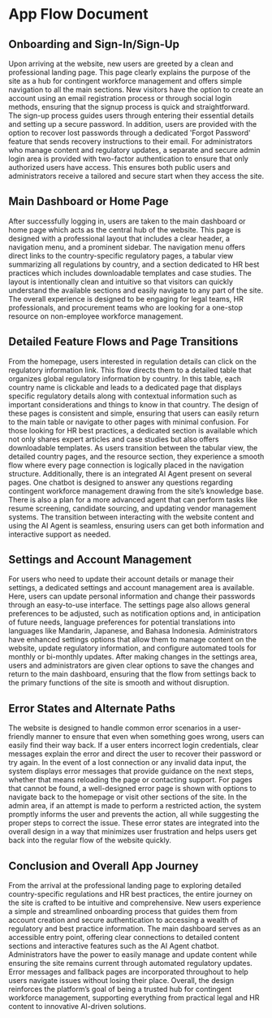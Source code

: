 # App Flow Document

## Onboarding and Sign-In/Sign-Up

Upon arriving at the website, new users are greeted by a clean and professional landing page. This page clearly explains the purpose of the site as a hub for contingent workforce management and offers simple navigation to all the main sections. New visitors have the option to create an account using an email registration process or through social login methods, ensuring that the signup process is quick and straightforward. The sign-up process guides users through entering their essential details and setting up a secure password. In addition, users are provided with the option to recover lost passwords through a dedicated 'Forgot Password' feature that sends recovery instructions to their email. For administrators who manage content and regulatory updates, a separate and secure admin login area is provided with two-factor authentication to ensure that only authorized users have access. This ensures both public users and administrators receive a tailored and secure start when they access the site.

## Main Dashboard or Home Page

After successfully logging in, users are taken to the main dashboard or home page which acts as the central hub of the website. This page is designed with a professional layout that includes a clear header, a navigation menu, and a prominent sidebar. The navigation menu offers direct links to the country-specific regulatory pages, a tabular view summarizing all regulations by country, and a section dedicated to HR best practices which includes downloadable templates and case studies. The layout is intentionally clean and intuitive so that visitors can quickly understand the available sections and easily navigate to any part of the site. The overall experience is designed to be engaging for legal teams, HR professionals, and procurement teams who are looking for a one-stop resource on non-employee workforce management.

## Detailed Feature Flows and Page Transitions

From the homepage, users interested in regulation details can click on the regulatory information link. This flow directs them to a detailed table that organizes global regulatory information by country. In this table, each country name is clickable and leads to a dedicated page that displays specific regulatory details along with contextual information such as important considerations and things to know in that country. The design of these pages is consistent and simple, ensuring that users can easily return to the main table or navigate to other pages with minimal confusion. For those looking for HR best practices, a dedicated section is available which not only shares expert articles and case studies but also offers downloadable templates. As users transition between the tabular view, the detailed country pages, and the resource section, they experience a smooth flow where every page connection is logically placed in the navigation structure. Additionally, there is an integrated AI Agent present on several pages. One chatbot is designed to answer any questions regarding contingent workforce management drawing from the site’s knowledge base. There is also a plan for a more advanced agent that can perform tasks like resume screening, candidate sourcing, and updating vendor management systems. The transition between interacting with the website content and using the AI Agent is seamless, ensuring users can get both information and interactive support as needed.

## Settings and Account Management

For users who need to update their account details or manage their settings, a dedicated settings and account management area is available. Here, users can update personal information and change their passwords through an easy-to-use interface. The settings page also allows general preferences to be adjusted, such as notification options and, in anticipation of future needs, language preferences for potential translations into languages like Mandarin, Japanese, and Bahasa Indonesia. Administrators have enhanced settings options that allow them to manage content on the website, update regulatory information, and configure automated tools for monthly or bi-monthly updates. After making changes in the settings area, users and administrators are given clear options to save the changes and return to the main dashboard, ensuring that the flow from settings back to the primary functions of the site is smooth and without disruption.

## Error States and Alternate Paths

The website is designed to handle common error scenarios in a user-friendly manner to ensure that even when something goes wrong, users can easily find their way back. If a user enters incorrect login credentials, clear messages explain the error and direct the user to recover their password or try again. In the event of a lost connection or any invalid data input, the system displays error messages that provide guidance on the next steps, whether that means reloading the page or contacting support. For pages that cannot be found, a well-designed error page is shown with options to navigate back to the homepage or visit other sections of the site. In the admin area, if an attempt is made to perform a restricted action, the system promptly informs the user and prevents the action, all while suggesting the proper steps to correct the issue. These error states are integrated into the overall design in a way that minimizes user frustration and helps users get back into the regular flow of the website quickly.

## Conclusion and Overall App Journey

From the arrival at the professional landing page to exploring detailed country-specific regulations and HR best practices, the entire journey on the site is crafted to be intuitive and comprehensive. New users experience a simple and streamlined onboarding process that guides them from account creation and secure authentication to accessing a wealth of regulatory and best practice information. The main dashboard serves as an accessible entry point, offering clear connections to detailed content sections and interactive features such as the AI Agent chatbot. Administrators have the power to easily manage and update content while ensuring the site remains current through automated regulatory updates. Error messages and fallback pages are incorporated throughout to help users navigate issues without losing their place. Overall, the design reinforces the platform’s goal of being a trusted hub for contingent workforce management, supporting everything from practical legal and HR content to innovative AI-driven solutions.
